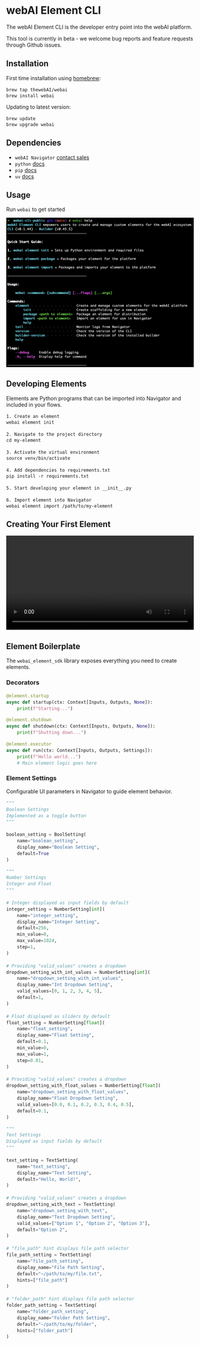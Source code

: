 # webAI Element CLI

The webAI Element CLI is the developer entry point into the webAI platform.

This tool is currently in beta - we welcome bug reports and feature requests
through Github issues.

## Installation

First time installation using [homebrew](https://brew.sh/):

```shell
brew tap thewebAI/webai
brew install webai
```

Updating to latest version:

```shell
brew update
brew upgrade webai
```

## Dependencies

- `webAI Navigator` [contact sales](https://www.webai.com/contact-sales)
- `python` [docs](https://www.python.org/downloads/)
- `pip` [docs](https://pip.pypa.io/en/stable/installation/)
- `uv` [docs](https://github.com/astral-sh/uv#installation)

## Usage

Run `webai` to get started

![webAI CLI](assets/webai.png)

## Developing Elements

Elements are Python programs that can be imported into Navigator and included in
your flows.

```
1. Create an element
webai element init

2. Navigate to the project directory
cd my-element

3. Activate the virtual environment
source venv/bin/activate

4. Add dependencies to requirements.txt
pip install -r requirements.txt

5. Start developing your element in __init__.py

6. Import element into Navigator
webai element import /path/to/my-element
```

## Creating Your First Element

<video width="100%" controls>
  <source src="assets/element-development.mp4" type="video/mp4">
  Your browser does not support the video tag.
</video>

## Element Boilerplate

The `webai_element_sdk` library exposes everything you need to create elements.

### Decorators

```python
@element.startup
async def startup(ctx: Context[Inputs, Outputs, None]):
    print(f"Starting...")
```

```python
@element.shutdown
async def shutdown(ctx: Context[Inputs, Outputs, None]):
    print(f"Shutting down...")
```

```python
@element.executor
async def run(ctx: Context[Inputs, Outputs, Settings]):
    print(f"Hello world...")
    # Main element logic goes here
```

### Element Settings

Configurable UI parameters in Navigator to guide element behavior.

```python
"""
Boolean Settings
Implemented as a toggle button
"""

boolean_setting = BoolSetting(
    name="boolean_setting",
    display_name="Boolean Setting",
    default=True
)
```

```python
"""
Number Settings
Integer and Float
"""

# Integer displayed as input fields by default
integer_setting = NumberSetting[int](
    name="integer_setting",
    display_name="Integer Setting",
    default=256,
    min_value=0,
    max_value=1024,
    step=1,
)

# Providing "valid_values" creates a dropdown
dropdown_setting_with_int_values = NumberSetting[int](
    name="dropdown_setting_with_int_values",
    display_name="Int Dropdown Setting",
    valid_values=[0, 1, 2, 3, 4, 5],
    default=1,
)

# Float displayed as sliders by default
float_setting = NumberSetting[float](
    name="float_setting",
    display_name="Float Setting",
    default=0.1,
    min_value=0,
    max_value=1,
    step=0.01,
)

# Providing "valid_values" creates a dropdown
dropdown_setting_with_float_values = NumberSetting[float](
    name="dropdown_setting_with_float_values",
    display_name="Float Dropdown Setting",
    valid_values=[0.0, 0.1, 0.2, 0.3, 0.4, 0.5],
    default=0.1,
)
```

```python
"""
Text Settings
Displayed as input fields by default
"""

text_setting = TextSetting(
    name="text_setting",
    display_name="Text Setting",
    default="Hello, World!",
)

# Providing "valid_values" creates a dropdown
dropdown_setting_with_text = TextSetting(
    name="dropdown_setting_with_text",
    display_name="Text Dropdown Setting",
    valid_values=["Option 1", "Option 2", "Option 3"],
    default="Option 2",
)

# "file_path" hint displays file path selector
file_path_setting = TextSetting(
    name="file_path_setting",
    display_name="File Path Setting",
    default="~/path/to/my/file.txt",
    hints=["file_path"]
)

# "folder_path" hint displays file path selector
folder_path_setting = TextSetting(
    name="folder_path_setting",
    display_name="Folder Path Setting",
    default="~/path/to/my/folder",
    hints=["folder_path"]
)
```
